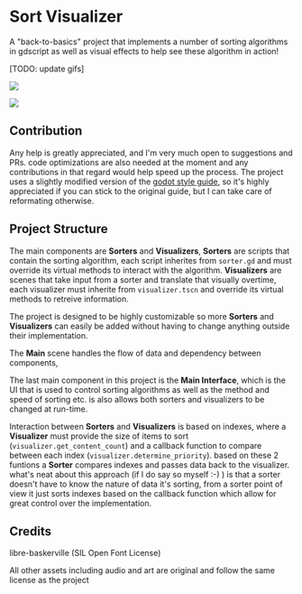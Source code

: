 # Sort Visualizer
A "back-to-basics" project that implements a number of sorting algorithms in gdscript
as well as visual effects to help see these algorithm in action!

[TODO: update gifs]

![](https://imgur.com/qjLrCSn.gif)

![](https://imgur.com/BP7AsK8.gif)

## Contribution
Any help is greatly appreciated, and I'm very much open to suggestions and PRs.
code optimizations are also needed at the moment and any contributions in that regard would help speed up the process.
The project uses a slightly modified version of the [godot style guide](https://docs.godotengine.org/en/3.5/tutorials/scripting/gdscript/gdscript_styleguide.html), so it's highly appreciated if you can stick to the original guide, but I can take care of reformating otherwise.

## Project Structure
The main components are **Sorters** and **Visualizers**,
**Sorters** are scripts that contain the sorting algorithm, each script inherites
from `sorter.gd` and must override its virtual methods to interact with the algorithm.
**Visualizers** are scenes that take input from a sorter and translate that visually overtime,
each visualizer must inherite from `visualizer.tscn` and override its virtual methods
to retreive information.

The project is designed to be highly customizable so more **Sorters** and **Visualizers** can
easily be added without having to change anything outside their implementation.

The **Main** scene handles the flow of data and dependency between components,

The last main component in this project is the **Main Interface**, which is the UI
that is used to control sorting algorithms as well as the method and speed of sorting etc.
is also allows both sorters and visualizers to be changed at run-time.

Interaction between **Sorters** and **Visualizers** is based on indexes, where a **Visualizer**
must provide the size of items to sort (`visualizer.get_content_count`) and a callback
function to compare between each index (`visualizer.determine_priority`). based on 
these 2 funtions a **Sorter** compares indexes and passes data back to the visualizer.
what's neat about this approach (if I do say so myself :-) ) is that a sorter doesn't have to know the nature of data it's sorting, from a sorter point of view it just sorts indexes based on the callback function
which allow for great control over the implementation.

## Credits
libre-baskerville (SIL Open Font License)

All other assets including audio and art are original and follow the same license as the project